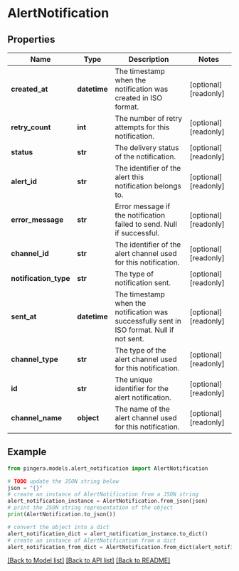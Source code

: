 # AlertNotification


## Properties

Name | Type | Description | Notes
------------ | ------------- | ------------- | -------------
**created_at** | **datetime** | The timestamp when the notification was created in ISO format. | [optional] [readonly] 
**retry_count** | **int** | The number of retry attempts for this notification. | [optional] [readonly] 
**status** | **str** | The delivery status of the notification. | [optional] [readonly] 
**alert_id** | **str** | The identifier of the alert this notification belongs to. | [optional] [readonly] 
**error_message** | **str** | Error message if the notification failed to send. Null if successful. | [optional] [readonly] 
**channel_id** | **str** | The identifier of the alert channel used for this notification. | [optional] [readonly] 
**notification_type** | **str** | The type of notification sent. | [optional] [readonly] 
**sent_at** | **datetime** | The timestamp when the notification was successfully sent in ISO format. Null if not sent. | [optional] [readonly] 
**channel_type** | **str** | The type of the alert channel used for this notification. | [optional] [readonly] 
**id** | **str** | The unique identifier for the alert notification. | [optional] [readonly] 
**channel_name** | **object** | The name of the alert channel used for this notification. | [optional] [readonly] 

## Example

```python
from pingera.models.alert_notification import AlertNotification

# TODO update the JSON string below
json = "{}"
# create an instance of AlertNotification from a JSON string
alert_notification_instance = AlertNotification.from_json(json)
# print the JSON string representation of the object
print(AlertNotification.to_json())

# convert the object into a dict
alert_notification_dict = alert_notification_instance.to_dict()
# create an instance of AlertNotification from a dict
alert_notification_from_dict = AlertNotification.from_dict(alert_notification_dict)
```
[[Back to Model list]](../README.md#documentation-for-models) [[Back to API list]](../README.md#documentation-for-api-endpoints) [[Back to README]](../README.md)


